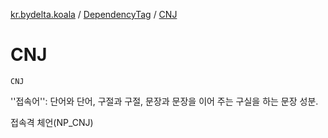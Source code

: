 [kr.bydelta.koala](../index.md) / [DependencyTag](index.md) / [CNJ](./-c-n-j.md)

# CNJ

`CNJ`

''접속어'': 단어와 단어, 구절과 구절, 문장과 문장을 이어 주는 구실을 하는 문장 성분.

접속격 체언(NP_CNJ)

